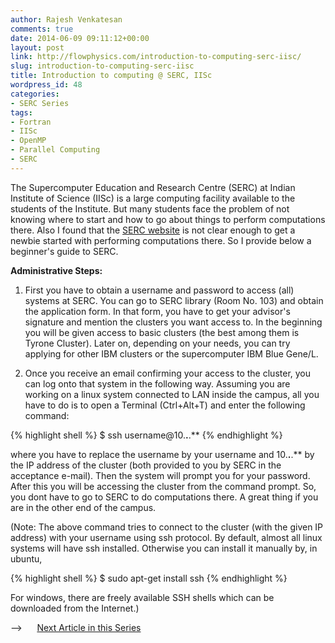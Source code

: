 ```yaml
---
author: Rajesh Venkatesan
comments: true
date: 2014-06-09 09:11:12+00:00
layout: post
link: http://flowphysics.com/introduction-to-computing-serc-iisc/
slug: introduction-to-computing-serc-iisc
title: Introduction to computing @ SERC, IISc
wordpress_id: 48
categories:
- SERC Series
tags:
- Fortran
- IISc
- OpenMP
- Parallel Computing
- SERC
---
```


The Supercomputer Education and Research Centre (SERC) at Indian Institute of Science (IISc) is a large computing facility available to the students of the Institute. But many students face the problem of not knowing where to start and how to go about things to perform computations there. Also I found that the [SERC website](http://www.serc.iisc.ernet.in) is not clear enough to get a newbie started with performing computations there. So I provide below a beginner's guide to SERC.

**Administrative Steps:**

  1. First you have to obtain a username and password to access (all) systems at SERC. You can go to SERC library (Room No. 103) and obtain the application form. In that form, you have to get your advisor's signature and mention the clusters you want access to. In the beginning you will be given access to basic clusters (the best among them is Tyrone Cluster). Later on, depending on your needs, you can try applying for other IBM clusters or the supercomputer IBM Blue Gene/L.

  2. Once you receive an email confirming your access to the cluster, you can log onto that system in the following way. Assuming you are working on a linux system connected to LAN inside the campus, all you have to do is to open a Terminal (Ctrl+Alt+T) and enter the following command:

{% highlight shell %}
$ ssh username@10.**.**.**
{% endhighlight %}

where you have to replace the username by your username and 10.**.**.** by the IP address of the cluster (both provided to you by SERC in the acceptance e-mail). Then the system will prompt you for your password. After this you will be accessing the cluster from the command prompt. So, you dont have to go to SERC to do computations there. A great thing if you are in the other end of the campus.

(Note: The above command tries to connect to the cluster (with the given IP address) with your username using ssh protocol. By default, almost all linux systems will have ssh installed. Otherwise you can install it manually by, in ubuntu,

{% highlight shell %}
$ sudo apt-get install ssh
{% endhighlight %}

For windows, there are freely available SSH shells which can be downloaded from the Internet.)

—–>      [Next Article in this Series](http://flowphysics.com/file-system-structure-serc/)
